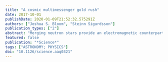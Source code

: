```yaml
---
title: "A cosmic multimessenger gold rush"
date: 2017-10-01
publishDate: 2020-01-09T21:52:32.575291Z
authors: ["Joshua S. Bloom", "Steinn Sigurdsson"]
publication_types: ["2"]
abstract: "Merging neutron stars provide an electromagnetic counterpart to gravitational waves"
featured: false
publication: "*Science*"
tags: ["ASTRONOMY; PHYSICS"]
doi: "10.1126/science.aaq0321"
---
```


